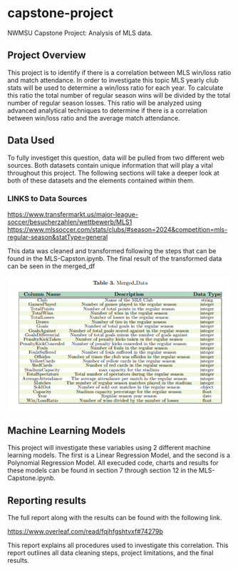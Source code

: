 # capstone-project
NWMSU Capstone Project: Analysis of MLS data.
## Project Overview
This project is to identify if there is a correlation between MLS win/loss ratio and match attendance. In order to investigate this topic MLS yearly club stats will be used to determine a win/loss ratio for each year. To calculate this ratio the total number of regular season wins will be divided by the total number of regular season losses. This ratio will be analyzed using advanced analytical techniques to determine if there is a correlation between win/loss ratio and the average match attendance.
## Data Used
 To fully investiget this question, data will be pulled from two different web sources. Both datasets contain unique information that will play a vital throughout this project. The following sections will take a deeper look at both of these datasets and the elements contained within them. 
### LINKS to Data Sources
https://www.transfermarkt.us/major-league-soccer/besucherzahlen/wettbewerb/MLS1
https://www.mlssoccer.com/stats/clubs/#season=2024&competition=mls-regular-season&statType=general

This data was cleaned and transformed following the steps that can be found in the MLS-Capston.ipynb. The final result of the transformed data can be seen in the merged_df

![alt text](image.png)



## Machine Learning Models

This project will investigate these variables using 2 different machine learning models. The first is a Linear Regression Model, and the second is a Polynomial Regression Model. All execuded code, charts and results for these models can be found in section 7 through section 12 in the MLS-Capstone.ipynb.

## Reporting results

The full report along with the results can be found with the following link.

https://www.overleaf.com/read/fqjhfgshtvxf#74279b



This report explains all procedures used to investigate this correlation. This report outlines all data cleaning steps, project limitations, and the final results. 